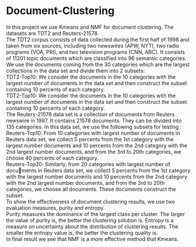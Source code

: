 # Document-Clustering
In this project we use Kmeans and NMF for document clustering. The datasets are TDT2 and Reuters-21578.  
The TDT2 corpus consists of data collected during the first half of 1998 and taken
from six sources, including two newswires (APW, NYT), two radio programs (VOA,
PRI), and two television programs (CNN, ABC). It consists of 11201 topic documents
which are classified into 96 semantic categories.  
We use the documents coming from the 30 categories which are the largest collections
in the data set and divide them into 2 subsets:  
TDT2-Top10: We consider the documents in the 10 categories with the largest
number of documents in the data set and then construct the subset containing
10 percents of each category.  
TDT2-Top10: We consider the documents in the 10 categories with the largest
number of documents in the data set and then construct the subset containing
10 percents of each category.  
The Reuters-21578 data set is a collection of documents from Reuters newswire in
1987. It contains 21578 documents. They can be divided into 135 categories. In this
data set, we use the following subsets for testing :  
Reuters-Top10: From 10 categories with largest number of documents in
Reuters data set, we collect 5 percents from the 1st category with the largest
number documents and 10 percents from the 2nd category with the 2nd
largest number documents, and from the 3rd to 20th categories, we choose
40 percents of each category.  
Reuters-Top20: Similarly, from 20 categories with largest number of documents in Reuters data set, we collect 5 percents from the 1st category with
the largest number documents and 10 percents from the 2nd category with
the 2nd largest number documents, and from the 3rd to 20th categories, we
choose all documents. These documents construct the subset.  
To show the effectiveness of document clustering results, we use two evaluation
measures, purity and entropy.  
Purity measures the dominance of the largest class per cluster. The larger the value of purity is, the better
the clustering solution is. Entropy is a measure on uncertainty about the distribution
of clustering results. The smaller the entropy value is, the better the clustering quality is.  
In final result we see that NMF is a more effective method that Kmeans.

